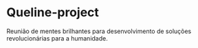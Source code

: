 # Queline-project
Reunião de mentes brilhantes para desenvolvimento de soluções revolucionárias para a humanidade.
